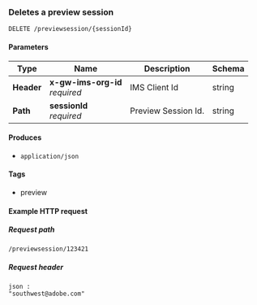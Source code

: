 
<a name="deletepreviewsessionroute"></a>
### Deletes a preview session
```
DELETE /previewsession/{sessionId}
```


#### Parameters

|Type|Name|Description|Schema|
|---|---|---|---|
|**Header**|**x-gw-ims-org-id**  <br>*required*|IMS Client Id|string|
|**Path**|**sessionId**  <br>*required*|Preview Session Id.|string|


#### Produces

* `application/json`


#### Tags

* preview


#### Example HTTP request

##### Request path
```
/previewsession/123421
```


##### Request header
```
json :
"southwest@adobe.com"
```



